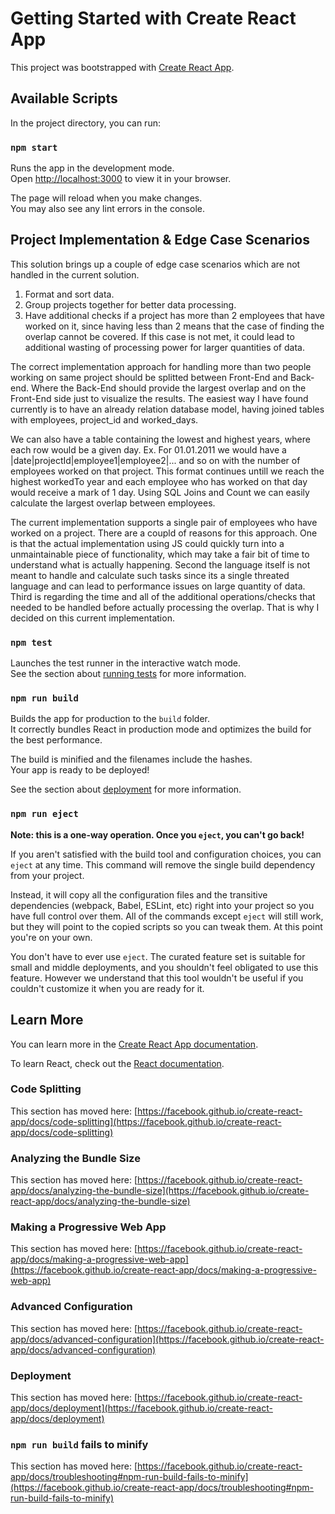 # Getting Started with Create React App

This project was bootstrapped with [Create React App](https://github.com/facebook/create-react-app).

## Available Scripts

In the project directory, you can run:

### `npm start`

Runs the app in the development mode.\
Open [http://localhost:3000](http://localhost:3000) to view it in your browser.

The page will reload when you make changes.\
You may also see any lint errors in the console.

## Project Implementation & Edge Case Scenarios 

This solution brings up a couple of edge case scenarios which are not handled in the current solution.
1. Format and sort data.
2. Group projects together for better data processing.
3. Have additional checks if a project has more than 2 employees that have worked on it, since having less than 2 means that the case of finding the overlap cannot be covered. If this case is not met, it could lead to additional wasting of processing power for larger quantities of data.

The correct implementation approach for handling more than two people working on same project should be splitted between Front-End and Back-end. Where the Back-End should provide the largest overlap and on the Front-End side just to visualize the results. The easiest way I have found currently is to have an already relation database model, having joined tables with employees, project_id and worked_days. 

We can also have a table containing the lowest and highest years, where each row would be a given day.
Ex. For 01.01.2011 we would have a |date|projectId|employee1|employee2|... and so on with the number of employees worked on that project. This format continues untill we reach the highest workedTo year and each employee who has worked on that day would receive a mark of 1 day. Using SQL Joins and Count we can easily calculate the largest overlap between employees.

The current implementation supports a single pair of employees who have worked on a project.
There are a coupld of reasons for this approach. One is that the actual implementation using JS could quickly turn into a unmaintainable piece of functionality, which may take a fair bit of time to understand what is actually happening. Second the language itself is not meant to handle and calculate such tasks since its a single threated language and can lead to performance issues on large quantity of data. Third is regarding the time and all of the additional operations/checks that needed to be handled before actually processing the overlap. That is why I decided on this current implementation.


### `npm test`

Launches the test runner in the interactive watch mode.\
See the section about [running tests](https://facebook.github.io/create-react-app/docs/running-tests) for more information.

### `npm run build`

Builds the app for production to the `build` folder.\
It correctly bundles React in production mode and optimizes the build for the best performance.

The build is minified and the filenames include the hashes.\
Your app is ready to be deployed!

See the section about [deployment](https://facebook.github.io/create-react-app/docs/deployment) for more information.

### `npm run eject`

**Note: this is a one-way operation. Once you `eject`, you can't go back!**

If you aren't satisfied with the build tool and configuration choices, you can `eject` at any time. This command will remove the single build dependency from your project.

Instead, it will copy all the configuration files and the transitive dependencies (webpack, Babel, ESLint, etc) right into your project so you have full control over them. All of the commands except `eject` will still work, but they will point to the copied scripts so you can tweak them. At this point you're on your own.

You don't have to ever use `eject`. The curated feature set is suitable for small and middle deployments, and you shouldn't feel obligated to use this feature. However we understand that this tool wouldn't be useful if you couldn't customize it when you are ready for it.

## Learn More

You can learn more in the [Create React App documentation](https://facebook.github.io/create-react-app/docs/getting-started).

To learn React, check out the [React documentation](https://reactjs.org/).

### Code Splitting

This section has moved here: [https://facebook.github.io/create-react-app/docs/code-splitting](https://facebook.github.io/create-react-app/docs/code-splitting)

### Analyzing the Bundle Size

This section has moved here: [https://facebook.github.io/create-react-app/docs/analyzing-the-bundle-size](https://facebook.github.io/create-react-app/docs/analyzing-the-bundle-size)

### Making a Progressive Web App

This section has moved here: [https://facebook.github.io/create-react-app/docs/making-a-progressive-web-app](https://facebook.github.io/create-react-app/docs/making-a-progressive-web-app)

### Advanced Configuration

This section has moved here: [https://facebook.github.io/create-react-app/docs/advanced-configuration](https://facebook.github.io/create-react-app/docs/advanced-configuration)

### Deployment

This section has moved here: [https://facebook.github.io/create-react-app/docs/deployment](https://facebook.github.io/create-react-app/docs/deployment)

### `npm run build` fails to minify

This section has moved here: [https://facebook.github.io/create-react-app/docs/troubleshooting#npm-run-build-fails-to-minify](https://facebook.github.io/create-react-app/docs/troubleshooting#npm-run-build-fails-to-minify)
